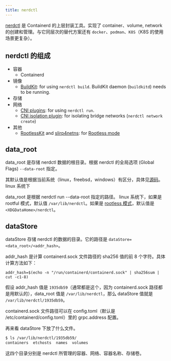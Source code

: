 ```yaml
---
title: nerdctl
---
```



[nerdctl](https://github.com/containerd/nerdctl) 是 Containerd 的上层封装工具。实现了 container、volume, network 的创建和管理。与它同层次的替代方案还有 `docker`、`podman`、`K8S`（K8S 的使用场景更复杂）。

## nerdctl 的组成

- 容器
  - Containerd
- 镜像
  - [BuildKit](https://github.com/moby/buildkit): for using `nerdctl build`. BuildKit daemon (`buildkitd`) needs to be running.
- 存储
- 网络
  - [CNI plugins](https://github.com/containernetworking/plugins): for using `nerdctl run`.
  - [CNI isolation plugin](https://github.com/AkihiroSuda/cni-isolation): for isolating bridge networks (`nerdctl network create`)
- 其他
  - [RootlessKit](https://github.com/rootless-containers/rootlesskit) and [slirp4netns](https://github.com/rootless-containers/slirp4netns): for [Rootless mode](https://docs.docker.com/engine/security/rootless/)

## data_root

data_root 是存储 nerdctl 数据的根目录。根据 nerdctl 的全局选项 (Global Flags) `--data-root` 指定。

其默认值是根据当前系统（linux，freebsd，windows）有区分，具体见[源码](https://github.com/containerd/nerdctl/tree/v0.14.0/pkg/defaults)。linux 系统下

data_root 是根据 nerdctl run --data-root 指定的路径。
linux 系统下，如果是 rootful 模式，默认值 `/var/lib/nerdctl`。如果是 [rootless 模式](https://rootlesscontaine.rs/getting-started/docker/)，默认值是 `<XDGDataHome>/nerdctl`。

## dataStore

dataStore 存储 nerdctl 的数据的目录。它的路径是 `dataStore=<data_root>/<addr_hash>`。

addr_hash 是计算 containerd.sock 文件路径的 sha256 值的前 8 个字符。具体计算方法如下：

`addr_hash=$(echo -n "/run/containerd/containerd.sock" | sha256sum | cut -c1-8)`

假设 addr_hash 值是 `1935db59`（通常都是这个，因为 containerd.sock 路径都是用默认的），data_root 值是 `/var/lib/nerdctl`，那么 dataStore 值就是 `/var/lib/nerdctl/1935db59`。

containerd.sock 文件路径可以在 config.toml（默认是 /etc/containerd/config.toml）里的 grpc.address 配置。

再来看 dataStore 下放了什么文件。

```sh
$ ls /var/lib/nerdctl/1935db59/
containers  etchosts  names  volumes
```

这四个目录分别是 nerdctl 所管理的容器、网络、容器名称、存储卷。
